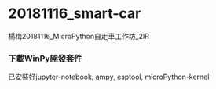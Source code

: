 # 20181116_smart-car
楊梅20181116_MicroPython自走車工作坊_2IR

### [下載WinPy開發套件](https://drive.google.com/file/d/1qGggcBxs7Fv2m2Cq9zCgfxy6G-JNR5js/view?usp=sharing)

已安裝好jupyter-notebook, ampy, esptool, microPython-kernel
